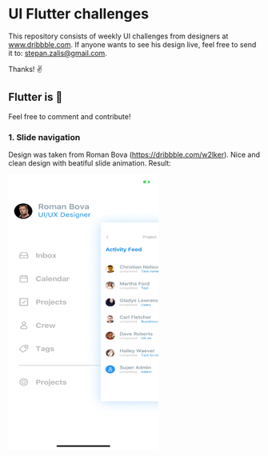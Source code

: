 # UI Flutter challenges

This repository consists of weekly UI challenges from designers at www.dribbble.com.
If anyone wants to see his design live, feel free to send it to: stepan.zalis@gmail.com. 

Thanks! :v:

## Flutter is :blue_heart:

Feel free to comment and contribute!


### 1. Slide navigation
  Design was taken from Roman Bova (https://dribbble.com/w2lker). Nice and clean design with beatiful slide animation.
  Result:
  
 <img src="/images/app.gif" width="300" height="550" />
  
